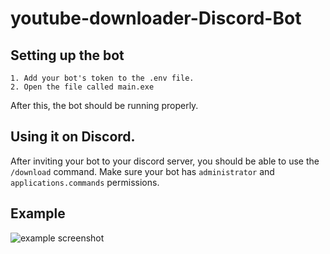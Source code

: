 # youtube-downloader-Discord-Bot
## Setting up the bot
    1. Add your bot's token to the .env file.
    2. Open the file called main.exe
  After this, the bot should be running properly.
## Using it on Discord.
After inviting your bot to your discord server, you should be able to use the `/download` command. Make sure your bot has `administrator` and `applications.commands` permissions.
## Example
![example screenshot](https://media.discordapp.net/attachments/1211233528365453373/1211941427584700436/image.png?ex=65f00769&is=65dd9269&hm=66fe5e58313577b5dcce8ff0b3c7b1a1934f5e1c3660f4327d25b3282a8c1010&=&format=webp&quality=lossless&width=730&height=574)

